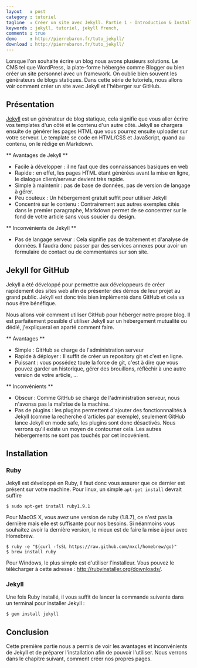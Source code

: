 ```yaml
---
layout   : post
category : tutoriel
tagline  : Créer un site avec Jekyll. Partie 1 - Introduction & Installation
keywords : jekyll, tutoriel, jekyll french,
comments : true
demo     : http://pierrebaron.fr/tuto_jekyll/
download : http://pierrebaron.fr/tuto_jekyll/
---
```


Lorsque l'on souhaite écrire un blog nous avons plusieurs solutions. Le CMS tel que WordPress, la plate-forme hébergée comme Blogger ou bien créer un site personnel avec un framework. On oublie bien souvent les générateurs de blogs statiques. Dans cette série de tutoriels, nous allons voir comment créer un site avec Jekyll et l'héberger sur GitHub.

## Présentation

[Jekyll](http://jekyllrb.com/) est un générateur de blog statique, cela signifie que vous aller écrire vos templates d'un côté et le contenu d'un autre côté. Jekyll se chargera ensuite de générer les pages HTML que vous pourrez ensuite uploader sur votre serveur.  Le template se code en HTML/CSS et JavaScript, quand au contenu, on le rédige en Markdown.

** Avantages de Jekyll **
  
  * Facile à développer :  il ne faut que des connaissances basiques en web
  * Rapide : en effet, les  pages HTML étant générées avant la mise en ligne, le dialogue client/serveur devient très rapide.
  * Simple à maintenir  : pas de base de données, pas de version de langage à gérer.
  * Peu couteux : Un hébergement gratuit suffit pour utiliser Jekyll
  * Concentré sur le contenu : Contrairement aux autres exemples cités dans le premier paragraphe, Markdown permet de se concentrer sur le fond de votre article sans vous soucier du design.

** Inconvénients de Jekyll **
  
  * Pas de langage serveur : Cela signifie pas de traitement et d'analyse de données. Il faudra donc passer par des services annexes pour avoir un formulaire de contact ou de commentaires sur son site.

## Jekyll for GitHub

Jekyll a été développé pour permettre aux développeurs de créer rapidement des sites web afin de présenter des démos de leur projet au grand public. Jekyll est donc très bien implémenté dans GitHub et cela va nous être bénéfique.

Nous allons voir comment utiliser GitHub pour héberger notre propre blog. Il est parfaitement possible d'utiliser Jekyll sur un hébergement mutualité ou dédié, j'expliquerai en aparté comment faire.

** Avantages **

  * Simple : GitHub se charge de l'administration serveur
  * Rapide à déployer : Il suffit de créer un repository git et c'est en ligne.
  * Puissant : vous possédez toute la force de git, c'est à dire que vous pouvez garder un historique, gérer des brouillons, réfléchir à une autre version de votre article, ...

** Inconvénients **
 
  * Obscur : Comme GitHub se charge de l'administration serveur, nous n'avonss pas la maîtrise de la machine.
  * Pas de plugins : les plugins permettent d'ajouter des fonctionnnalités à Jekyll (comme la recherche d'articles par exemple), seulement GitHub lance Jekyll en mode safe, les plugins sont donc désactivés. Nous verrons qu'il existe un moyen de contourner cela. Les autres hébergements ne sont pas touchés par cet incovénient.

## Installation

### Ruby

Jekyll est développé en Ruby, il faut donc vous assurer que ce dernier est présent sur votre machine. Pour linux, un simple `apt-get install` devrait suffire 

	$ sudo apt-get install ruby1.9.1

Pour MacOS X, vous avez une version de ruby (1.8.7), ce n'est pas la dernière mais elle est suffisante pour nos besoins. Si néanmoins vous souhaitez avoir la dernière version, le mieux est de faire la mise à jour avec Homebrew.

	$ ruby -e "$(curl -fsSL https://raw.github.com/mxcl/homebrew/go)"
	$ brew install ruby

Pour Windows, le plus simple est d'utiliser l'installeur. Vous pouvez le télécharger à cette adresse : http://rubyinstaller.org/downloads/.

### Jekyll

Une fois Ruby installé, il vous suffit de lancer la commande suivante dans un terminal pour installer Jekyll : 
	
	$ gem install jekyll


## Conclusion
Cette première partie nous a permis de voir les avantages et inconvénients de Jekyll et de préparer l'installation afin de pouvoir l'utiliser. Nous verrons dans le chapitre suivant, comment créer nos propres pages.